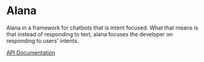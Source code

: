 # Alana

Alana in a framework for chatbots that is intent focused. What that means is that instead of responding to text, alana focuses the developer on responding to users' intents.

[API Documentation](api/introduction)